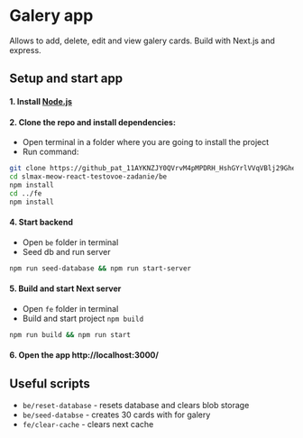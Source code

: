# Galery app

Allows to add, delete, edit and view galery cards. Build with Next.js and express.

## Setup and start app

#### 1. Install [Node.js](https://nodejs.org/)

#### 2. Clone the repo and install dependencies:

- Open terminal in a folder where you are going to install the project
- Run command:

```sh
git clone https://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@github.com/terrign/slmax-meow-react-testovoe-zadanie.git
cd slmax-meow-react-testovoe-zadanie/be
npm install
cd ../fe
npm install
```

#### 4. Start backend

- Open `be` folder in terminal
- Seed db and run server

```sh
npm run seed-database && npm run start-server
```

#### 5. Build and start Next server

- Open `fe` folder in terminal
- Build and start project `npm build`

```sh
npm run build && npm run start
```

#### 6. Open the app http://localhost:3000/

## Useful scripts

- `be/reset-database` - resets database and clears blob storage
- `be/seed-databse` - creates 30 cards with for galery
- `fe/clear-cache` - clears next cache
